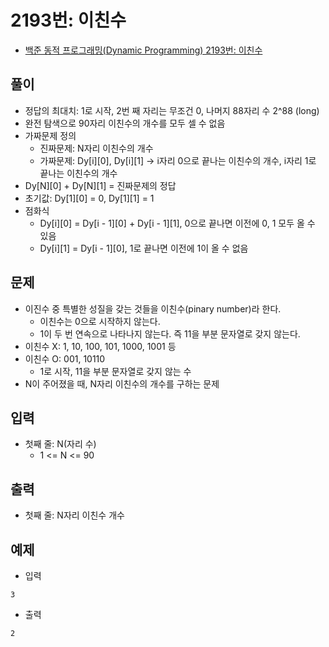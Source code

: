 # 2193번: 이친수
- [백준 동적 프로그래밍(Dynamic Programming) 2193번: 이친수](https://www.acmicpc.net/problem/2193)

## 풀이
- 정답의 최대치: 1로 시작, 2번 째 자리는 무조건 0, 나머지 88자리 수 2^88 (long)
- 완전 탐색으로 90자리 이친수의 개수를 모두 셀 수 없음
- 가짜문제 정의
  - 진짜문제: N자리 이친수의 개수
  - 가짜문제: Dy[i][0], Dy[i][1] -> i자리 0으로 끝나는 이친수의 개수, i자리 1로 끝나는 이친수의 개수
- Dy[N][0] + Dy[N][1] = 진짜문제의 정답
- 초기값: Dy[1][0] = 0, Dy[1][1] = 1
- 점화식
  - Dy[i][0] = Dy[i - 1][0] + Dy[i - 1][1], 0으로 끝나면 이전에 0, 1 모두 올 수 있음
  - Dy[i][1] = Dy[i - 1][0], 1로 끝나면 이전에 1이 올 수 없음

## 문제
- 이진수 중 특별한 성질을 갖는 것들을 이친수(pinary number)라 한다.
  - 이친수는 0으로 시작하지 않는다.
  - 1이 두 번 연속으로 나타나지 않는다. 즉 11을 부분 문자열로 갖지 않는다.
- 이친수 X: 1, 10, 100, 101, 1000, 1001 등
- 이친수 O: 001, 10110
  - 1로 시작, 11을 부분 문자열로 갖지 않는 수
- N이 주어졌을 때, N자리 이친수의 개수를 구하는 문제

## 입력
- 첫째 줄: N(자리 수)
  - 1 <= N <= 90

## 출력
- 첫째 줄: N자리 이친수 개수

## 예제
- 입력
```text
3
```
- 출력
```text
2
```